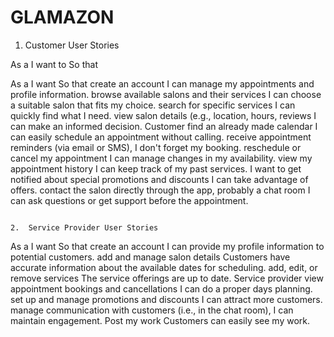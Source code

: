 # GLAMAZON
1.	Customer User Stories

As a	I want to	So that




As a            I want                                                                        So that
          create an account	                                                    I can manage my appointments and profile information.
        	browse available salons and their services	                          I can choose a suitable salon that fits my choice.
        	search for specific services	                                        I can quickly find what I need.
        	view salon details (e.g., location, hours, reviews	                  I can make an informed decision.
Customer  find  an already made calendar                                       	I can easily schedule an appointment without calling.
        	receive appointment reminders (via email or SMS),	                    I don't forget my booking.
        	reschedule or cancel my appointment                                  	I can manage changes in my availability.
        	view my appointment history	                                          I can keep track of my past services.
        	I want to get notified about special promotions and discounts	        I can take advantage of offers.
        	contact the salon directly through the app, probably a chat room    	I can ask questions or get support before the appointment.
    
     
    2.	Service Provider User Stories



As a                        I want                                              So that
                    create an account                                     	    I can provide my profile information to potential customers.
                  	add and manage salon details	           Customers have accurate information about the available dates for scheduling.
                  	add, edit, or remove services	                                 The service offerings are up to date.
Service provider    view appointment bookings and cancellations                    I can do a proper days planning.
                  	set up and manage promotions and discounts	                   I can attract more customers.
                  	manage communication with customers (i.e., in the chat room),  I can maintain engagement.
                  	Post my work	                                                 Customers can easily see my work.
                  